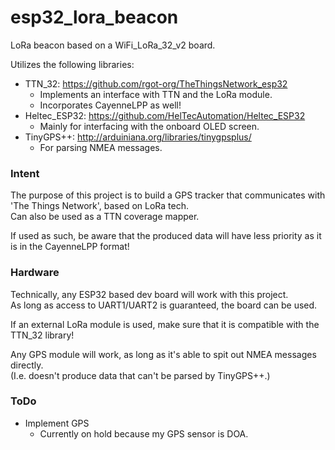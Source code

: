 # esp32_lora_beacon
LoRa beacon based on a WiFi_LoRa_32_v2 board.

Utilizes the following libraries:
- TTN_32: https://github.com/rgot-org/TheThingsNetwork_esp32
  - Implements an interface with TTN and the LoRa module.
  - Incorporates CayenneLPP as well!
- Heltec_ESP32: https://github.com/HelTecAutomation/Heltec_ESP32
  - Mainly for interfacing with the onboard OLED screen.
- TinyGPS++: http://arduiniana.org/libraries/tinygpsplus/
  - For parsing NMEA messages.

### Intent
The purpose of this project is to build a GPS tracker that communicates with 'The Things Network', based on LoRa tech.<br/>
Can also be used as a TTN coverage mapper.

If used as such, be aware that the produced data will have less priority as it is in the CayenneLPP format!

### Hardware
Technically, any ESP32 based dev board will work with this project.<br/>
As long as access to UART1/UART2 is guaranteed, the board can be used.

If an external LoRa module is used, make sure that it is compatible with the TTN_32 library!

Any GPS module will work, as long as it's able to spit out NMEA messages directly.<br/>
(I.e. doesn't produce data that can't be parsed by TinyGPS++.)

### ToDo
- Implement GPS
  - Currently on hold because my GPS sensor is DOA.
